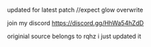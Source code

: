 
updated for latest patch    //expect glow overwrite

join my discord https://discord.gg/HhWa54hZdD


originial source belongs to rqhz  i just updated it
